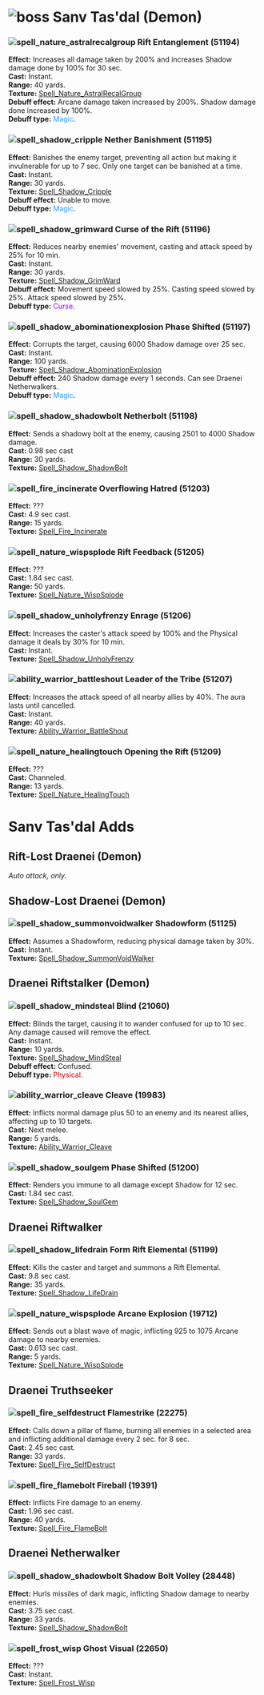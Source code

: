 # ![boss] Sanv Tas'dal (Demon)

[boss]: https://static.wikia.nocookie.net/wowwiki/images/f/f4/UI-Skull-32x32.png


### ![spell_nature_astralrecalgroup] Rift Entanglement (51194)
**Effect:** Increases all damage taken by 200% and increases Shadow damage done by 100% for 30 sec.<br>
**Cast:** Instant.<br>
**Range:** 40 yards.<br>
**Texture:** <a href="https://wow.zamimg.com/images/wow/icons/large/spell_nature_astralrecalgroup.jpg">Spell_Nature_AstralRecalGroup</a><br/>
**Debuff effect:** Arcane damage taken increased by 200%. Shadow damage done increased by 100%.<br>
**Debuff type:** <span style="color:#3296FF">Magic</span>.<br>

[spell_nature_astralrecalgroup]: https://wow.zamimg.com/images/wow/icons/small/spell_nature_astralrecalgroup.jpg


### ![spell_shadow_cripple] Nether Banishment (51195)
**Effect:** Banishes the enemy target, preventing all action but making it invulnerable for up to 7 sec.  Only one target can be banished at a time. <br>
**Cast:** Instant.<br>
**Range:** 30 yards.<br>
**Texture:** <a href="https://wow.zamimg.com/images/wow/icons/large/spell_shadow_cripple.jpg">Spell_Shadow_Cripple</a><br>
**Debuff effect:** Unable to move.<br/>
**Debuff type:** <span style="color:#3296FF">Magic</span>.<br>

[spell_shadow_cripple]: https://wow.zamimg.com/images/wow/icons/small/spell_shadow_cripple.jpg


### ![spell_shadow_grimward] Curse of the Rift (51196)
**Effect:** Reduces nearby enemies' movement, casting and attack speed by 25% for 10 min.<br>
**Cast:** Instant.<br>
**Range:** 30 yards.<br>
**Texture:** <a href="https://wow.zamimg.com/images/wow/icons/large/spell_shadow_grimward.jpg">Spell_Shadow_GrimWard</a><br>
**Debuff effect:** Movement speed slowed by 25%. Casting speed slowed by 25%. Attack speed slowed by 25%.<br>
**Debuff type:** <span style="color:#9600FF">Curse</span>.<br>

[spell_shadow_grimward]: https://wow.zamimg.com/images/wow/icons/small/spell_shadow_grimward.jpg


### ![spell_shadow_abominationexplosion] Phase Shifted (51197)
**Effect:** Corrupts the target, causing 6000 Shadow damage over 25 sec.<br>
**Cast:** Instant.<br>
**Range:** 100 yards.<br>
**Texture:** <a href="https://wow.zamimg.com/images/wow/icons/large/spell_shadow_abominationexplosion.jpg">Spell_Shadow_AbominationExplosion</a><br>
**Debuff effect:** 240 Shadow damage every 1 seconds. Can see Draenei Netherwalkers.<br>
**Debuff type:** <span style="color:#3296FF">Magic</span>.<br>

[spell_shadow_abominationexplosion]: https://wow.zamimg.com/images/wow/icons/small/spell_shadow_abominationexplosion.jpg


### ![spell_shadow_shadowbolt] Netherbolt (51198)
**Effect:** Sends a shadowy bolt at the enemy, causing 2501 to 4000 Shadow damage.<br>
**Cast:** 0.98 sec cast<br>
**Range:** 30 yards.<br>
**Texture:** <a href="https://wow.zamimg.com/images/wow/icons/large/spell_shadow_shadowbolt.jpg">Spell_Shadow_ShadowBolt</a><br>

[spell_shadow_shadowbolt]: https://wow.zamimg.com/images/wow/icons/small/spell_shadow_shadowbolt.jpg


### ![spell_fire_incinerate] Overflowing Hatred (51203)
**Effect:** ???<br>
**Cast:** 4.9 sec cast.<br>
**Range:** 15 yards.<br>
**Texture:** <a href="https://wow.zamimg.com/images/wow/icons/large/spell_fire_incinerate.jpg">Spell_Fire_Incinerate</a><br>

[spell_fire_incinerate]: https://wow.zamimg.com/images/wow/icons/small/spell_fire_incinerate.jpg

### ![spell_nature_wispsplode] Rift Feedback (51205)
**Effect:** ???<br>
**Cast:** 1.84 sec cast.<br>
**Range:** 50 yards.<br>
**Texture:** <a href="https://wow.zamimg.com/images/wow/icons/large/spell_nature_wispsplode.jpg">Spell_Nature_WispSplode</a><br>

[spell_nature_wispsplode]: https://wow.zamimg.com/images/wow/icons/small/spell_nature_wispsplode.jpg


### ![spell_shadow_unholyfrenzy] Enrage (51206)
**Effect:** Increases the caster's attack speed by 100% and the Physical damage it deals by 30% for 10 min.<br>
**Cast:** Instant.<br>
**Texture:** <a href="https://wow.zamimg.com/images/wow/icons/large/spell_shadow_unholyfrenzy.jpg">Spell_Shadow_UnholyFrenzy</a><br>

[spell_shadow_unholyfrenzy]: https://wow.zamimg.com/images/wow/icons/small/spell_shadow_unholyfrenzy.jpg


### ![ability_warrior_battleshout] Leader of the Tribe (51207)
**Effect:** Increases the attack speed of all nearby allies by 40%. The aura lasts until cancelled.<br>
**Cast:** Instant.<br>
**Range:** 40 yards.<br>
**Texture:** <a href="https://wow.zamimg.com/images/wow/icons/large/ability_warrior_battleshout.jpg">Ability_Warrior_BattleShout</a><br>

[ability_warrior_battleshout]: https://wow.zamimg.com/images/wow/icons/small/ability_warrior_battleshout.jpg


### ![spell_nature_healingtouch] Opening the Rift (51209)
**Effect:** ???<br>
**Cast:** Channeled.<br>
**Range:** 13 yards.<br>
**Texture:** <a href="https://wow.zamimg.com/images/wow/icons/large/spell_nature_healingtouch.jpg">Spell_Nature_HealingTouch</a><br>

[spell_nature_healingtouch]: https://wow.zamimg.com/images/wow/icons/small/spell_nature_healingtouch.jpg



# Sanv Tas'dal Adds

## Rift-Lost Draenei (Demon)

*Auto attack, only.*



## Shadow-Lost Draenei (Demon)

### ![spell_shadow_summonvoidwalker] Shadowform (51125)
**Effect:** Assumes a Shadowform, reducing physical damage taken by 30%.<br>
**Cast:** Instant.<br>
**Texture:** <a href="https://wow.zamimg.com/images/wow/icons/large/spell_shadow_summonvoidwalker.jpg">Spell_Shadow_SummonVoidWalker</a><br>

[spell_shadow_summonvoidwalker]: https://wow.zamimg.com/images/wow/icons/small/spell_shadow_summonvoidwalker.jpg



## Draenei Riftstalker (Demon)


### ![spell_shadow_mindsteal] Blind (21060)
**Effect:** Blinds the target, causing it to wander confused for up to 10 sec.  Any damage caused will remove the effect.<br>
**Cast:** Instant.<br>
**Range:** 10 yards.<br>
**Texture:** <a href="https://wow.zamimg.com/images/wow/icons/large/spell_shadow_mindsteal.jpg">Spell_Shadow_MindSteal</a><br>
**Debuff effect:** Confused.<br>
**Debuff type:** <span style="color:#C80000">Physical</span>.<br>

[spell_shadow_mindsteal]: https://wow.zamimg.com/images/wow/icons/small/spell_shadow_mindsteal.jpg


### ![ability_warrior_cleave] Cleave (19983)
**Effect:** Inflicts normal damage plus 50 to an enemy and its nearest allies, affecting up to 10 targets.<br>
**Cast:** Next melee.<br>
**Range:** 5 yards.<br>
**Texture:** <a href="https://wow.zamimg.com/images/wow/icons/large/ability_warrior_cleave.jpg">Ability_Warrior_Cleave</a><br>

[ability_warrior_cleave]: https://wow.zamimg.com/images/wow/icons/small/ability_warrior_cleave.jpg


### ![spell_shadow_soulgem] Phase Shifted (51200)
**Effect:** Renders you immune to all damage except Shadow for 12 sec.<br>
**Cast:** 1.84 sec cast.<br>
**Texture:** <a href="https://wow.zamimg.com/images/wow/icons/large/spell_shadow_soulgem.jpg">Spell_Shadow_SoulGem</a><br>

[spell_shadow_soulgem]: https://wow.zamimg.com/images/wow/icons/small/spell_shadow_soulgem.jpg



## Draenei Riftwalker


### ![spell_shadow_lifedrain] Form Rift Elemental (51199)
**Effect:** Kills the caster and target and summons a Rift Elemental.<br>
**Cast:** 9.8 sec cast.<br>
**Range:** 35 yards.<br>
**Texture:** <a href="https://wow.zamimg.com/images/wow/icons/large/spell_shadow_lifedrain.jpg">Spell_Shadow_LifeDrain</a><br>

[spell_shadow_lifedrain]: https://wow.zamimg.com/images/wow/icons/small/spell_shadow_lifedrain.jpg


### ![spell_nature_wispsplode] Arcane Explosion (19712)
**Effect:** Sends out a blast wave of magic, inflicting 925 to 1075 Arcane damage to nearby enemies.<br>
**Cast:** 0.613 sec cast.<br>
**Range:** 5 yards.<br>
**Texture:** <a href="https://wow.zamimg.com/images/wow/icons/large/spell_nature_wispsplode.jpg">Spell_Nature_WispSplode</a><br>

[spell_nature_wispsplode]: https://wow.zamimg.com/images/wow/icons/small/spell_nature_wispsplode.jpg



## Draenei Truthseeker


### ![spell_fire_selfdestruct] Flamestrike (22275)
**Effect:** Calls down a pillar of flame, burning all enemies in a selected area and inflicting additional damage every 2 sec. for 8 sec.<br>
**Cast:** 2.45 sec cast.<br>
**Range:** 33 yards.<br>
**Texture:** <a href="https://wow.zamimg.com/images/wow/icons/large/spell_fire_selfdestruct.jpg">Spell_Fire_SelfDestruct</a><br>

[spell_fire_selfdestruct]: https://wow.zamimg.com/images/wow/icons/small/spell_fire_selfdestruct.jpg


### ![spell_fire_flamebolt] Fireball (19391)
**Effect:** Inflicts Fire damage to an enemy.<br>
**Cast:** 1.96 sec cast.<br>
**Range:** 40 yards.<br>
**Texture:** <a href="https://wow.zamimg.com/images/wow/icons/large/spell_fire_flamebolt.jpg">Spell_Fire_FlameBolt</a><br>

[spell_fire_flamebolt]: https://wow.zamimg.com/images/wow/icons/small/spell_fire_flamebolt.jpg



## Draenei Netherwalker


### ![spell_shadow_shadowbolt] Shadow Bolt Volley (28448)
**Effect:** Hurls missiles of dark magic, inflicting Shadow damage to nearby enemies.<br>
**Cast:** 3.75 sec cast.<br>
**Range:** 33 yards.<br>
**Texture:** <a href="https://wow.zamimg.com/images/wow/icons/large/spell_shadow_shadowbolt.jpg">Spell_Shadow_ShadowBolt</a><br>

[spell_shadow_shadowbolt]: https://wow.zamimg.com/images/wow/icons/small/spell_shadow_shadowbolt.jpg


### ![spell_frost_wisp] Ghost Visual (22650)
**Effect:** ???<br>
**Cast:** Instant.<br>
**Texture:** <a href="https://wow.zamimg.com/images/wow/icons/large/spell_frost_wisp.jpg">Spell_Frost_Wisp</a><br>

[spell_frost_wisp]: https://wow.zamimg.com/images/wow/icons/small/spell_frost_wisp.jpg